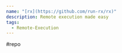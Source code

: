 ```yaml
---
name: "[rx](https://github.com/run-rx/rx)"
description: Remote execution made easy
tags:
  - Remote-Execution
---
```

#repo